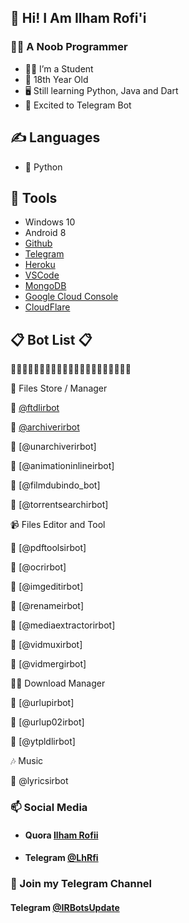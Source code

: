 ## 👋 Hi! I Am Ilham Rofi'i

### 👨‍💻 A Noob Programmer
- 👨‍🎓 I’m a Student
- 📅 18th Year Old
- 🖥️ Still learning Python, Java and Dart
- 🤖 Excited to Telegram Bot

## ✍️ Languages
- 🐍 Python

## 🔧 Tools
- Windows 10
- Android 8
- [Github](https://github.com)
- [Telegram](https://telegram.org)
- [Heroku](https://heroku.com)
- [VSCode](https://code.visualstudio.com)
- [MongoDB](https://cloud.mongodb.com)
- [Google Cloud Console](https://cloud.google.com)
- [CloudFlare](https://cloudflare.com)

## 📋 Bot List 📋

🔰🔰🔰🔰🔰🔰🔰🔰🔰🔰🔰🔰🔰🔰🔰🔰🔰🔰🔰🔰🔰

📂 Files Store / Manager

🔵 [@ftdlirbot](https://t.me/ftdlirbot)

🔵 [@archiverirbot](https://t.me/archiverirbot)

🔵 [@unarchiverirbot]

🔵 [@animationinlineirbot]

🔵 [@filmdubindo_bot]

🔵 [@torrentsearchirbot]


📹 Files Editor and Tool

🔵 [@pdftoolsirbot]

🔵 [@ocrirbot]

🔵 [@imgeditirbot]

🔵 [@renameirbot]

🔵 [@mediaextractorirbot]

🔵 [@vidmuxirbot]

🔵 [@vidmergirbot]


👨‍💻 Download Manager

🔵 [@urlupirbot]

🔵 [@urlup02irbot]

🔵 [@ytpldlirbot]


🎶  Music

🔵 @lyricsirbot

### 📫 Social Media
- #### Quora [Ilham Rofii](https://id.quora.com/profile/Ilham-Rofii-3/)
- #### Telegram [@LhRfi](https://t.me/LhRfi)

### 👥 Join my Telegram Channel
#### Telegram [@IRBotsUpdate](https://t.me/IRBotsUpdate)
